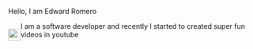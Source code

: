 Hello, I am Edward Romero

<div style="clear: left;">
  <p style="float: left;">
    <a href="https://www.youtube.com/channel/UCAyEo_24I-oZtsBcAd3Vxig">
      <img alt="meroware" style="float:left";" src="https://yt3.ggpht.com/a-/AOh14GibaU1lhue324Q68n0M-nrbxL2WgtSf6hp2rqzQ=s100-c-k-c0xffffffff-no-rj-mo"
     width=25">
    </a>
  </p>
  <p>
    I am a software developer and recently I started to created super fun videos in youtube
  </p>
</div>
